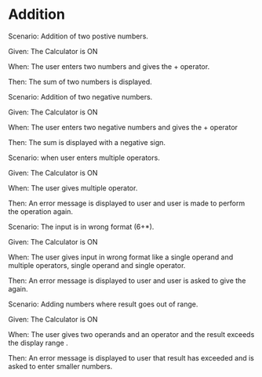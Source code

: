 # Addition

Scenario: Addition of two postive numbers.
  
  Given: The Calculator is ON

  When: The user enters two numbers and gives the + operator. 
  
  Then: The sum of two numbers is displayed. 

Scenario: Addition of two negative numbers.
  
  Given: The Calculator is ON
  
  When: The user enters two negative numbers and gives the + operator 
  
  Then: The sum is displayed with a negative sign.
  
Scenario: when user enters multiple operators.
  
  Given: The Calculator is ON
  
  When: The user gives multiple operator. 
  
  Then: An error message is displayed to user and user is made to perform the operation again. 
  
Scenario: The input is in wrong format (6+*).
  
  Given: The Calculator is ON
  
  When: The user gives input in wrong format like a single operand and multiple operators, single operand and single operator. 
  
  Then: An error message is displayed to user and user is asked to give the again.
  
Scenario: Adding numbers where result goes out of range.
  
  Given: The Calculator is ON
  
  When: The user gives two operands and an operator and the result exceeds the display range . 
  
  Then: An error message is displayed to user that result has exceeded and is asked to enter smaller numbers.
  
  
  
  
  
